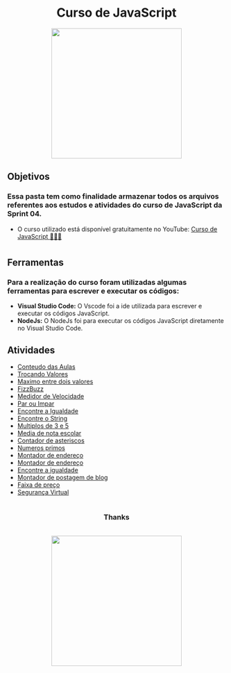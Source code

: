 <h1 align="center"><b>Curso de JavaScript </b></h1>

<div align="center">
<img align="center" alt="" width="300" src="">
</div>

## Objetivos
<h3>Essa pasta tem como finalidade armazenar todos os arquivos referentes aos estudos e atividades do curso de JavaScript da Sprint 04.</h3>

- O curso utilizado está disponível gratuitamente no YouTube: [Curso de JavaScript 👨🏻‍💻](https://youtu.be/i6Oi-YtXnAU)

#
## Ferramentas
<h3>Para a realização do curso foram utilizadas algumas ferramentas para escrever e executar os códigos:</h3>


- <b>Visual Studio Code:</b> O Vscode foi a ide utilizada para escrever e executar os códigos JavaScript.
- <b>NodeJs:</b> O NodeJs foi para executar os códigos JavaScript diretamente no Visual Studio Code.


## Atividades

- [Conteudo das Aulas   ](https://github.com/Ewertonalex/Rocketman_Ewerton_Alexander_Compass/tree/develop/Javascript/Conteudo%20das%20Aulas)<br>
- [Trocando Valores   ](https://github.com/Ewertonalex/Rocketman_Ewerton_Alexander_Compass/tree/develop/Javascript/Trocando%20Valor)<br>
- [Maximo entre dois valores ](https://github.com/Ewertonalex/Rocketman_Ewerton_Alexander_Compass/tree/develop/Javascript/Maximo%20entre%20dois%20numeros)<br>
- [FizzBuzz  ](https://github.com/Ewertonalex/Rocketman_Ewerton_Alexander_Compass/tree/develop/Javascript/FizzBuzz)<br>
- [Medidor de Velocidade   ](https://github.com/Ewertonalex/Rocketman_Ewerton_Alexander_Compass/tree/develop/Javascript/Medidor%20de%20Velocidade)<br>
- [Par ou Impar  ](https://github.com/Ewertonalex/Rocketman_Ewerton_Alexander_Compass/tree/develop/Javascript/Par%20ou%20Impar)<br>
- [Encontre a Igualdade   ](https://github.com/Ewertonalex/Rocketman_Ewerton_Alexander_Compass/tree/develop/Javascript/Encontre%20a%20Igualdade)<br>
- [Encontre o String   ](https://github.com/Ewertonalex/Rocketman_Ewerton_Alexander_Compass/tree/develop/Javascript/Encontre%20o%20String)<br>
- [Multiplos de 3 e 5   ](https://github.com/Ewertonalex/Rocketman_Ewerton_Alexander_Compass/tree/develop/Javascript/Multiplos%20de%205%20e%203)<br>
- [Media de nota escolar   ](https://github.com/Ewertonalex/Rocketman_Ewerton_Alexander_Compass/tree/develop/Javascript/Media%20de%20Nota%20Escolar)<br>
- [Contador de asteriscos   ](https://github.com/Ewertonalex/Rocketman_Ewerton_Alexander_Compass/tree/develop/Javascript/Contador%20de%20Asteriscos)<br>
- [Numeros primos   ](https://github.com/Ewertonalex/Rocketman_Ewerton_Alexander_Compass/tree/develop/Javascript/Numeros%20Primos)<br>
- [Montador de endereço  ](https://github.com/Ewertonalex/Rocketman_Ewerton_Alexander_Compass/tree/develop/Javascript/Montador%20de%20Endereco)<br>
- [Montador de endereço  ](https://github.com/Ewertonalex/Rocketman_Ewerton_Alexander_Compass/tree/develop/Javascript/Operador%20Spread)<br>
- [Encontre a igualdade  ](https://github.com/Ewertonalex/Rocketman_Ewerton_Alexander_Compass/tree/develop/Javascript/Encontre%20a%20Igualdade)<br>
- [Montador de postagem de blog   ](https://github.com/Ewertonalex/Rocketman_Ewerton_Alexander_Compass/tree/develop/Javascript/Montador%20de%20Postagem%20de%20blog)<br>
- [Faixa de preço  ](https://github.com/Ewertonalex/Rocketman_Ewerton_Alexander_Compass/tree/develop/Javascript/Faixa%20de%20Preco)<br>
- [Segurança Virtual   ](https://github.com/Ewertonalex/Rocketman_Ewerton_Alexander_Compass/tree/develop/Javascript/Seguranca%20Virtual)<br>

#
<div align="center">
<h3>Thanks</h3> 


<br><img src="https://media0.giphy.com/media/hyBjcpooaAwuY/giphy.gif" width=300>